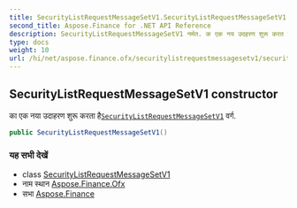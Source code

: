 ```yaml
---
title: SecurityListRequestMessageSetV1.SecurityListRequestMessageSetV1
second_title: Aspose.Finance for .NET API Reference
description: SecurityListRequestMessageSetV1 नर्मत. क एक नय उदहरण शुरू करत हैSecurityListRequestMessageSetV1 वर्ग.
type: docs
weight: 10
url: /hi/net/aspose.finance.ofx/securitylistrequestmessagesetv1/securitylistrequestmessagesetv1/
---
```

## SecurityListRequestMessageSetV1 constructor

का एक नया उदाहरण शुरू करता है[`SecurityListRequestMessageSetV1`](../) वर्ग.

```csharp
public SecurityListRequestMessageSetV1()
```

### यह सभी देखें

* class [SecurityListRequestMessageSetV1](../)
* नाम स्थान [Aspose.Finance.Ofx](../../securitylistrequestmessagesetv1/)
* सभा [Aspose.Finance](../../../)


